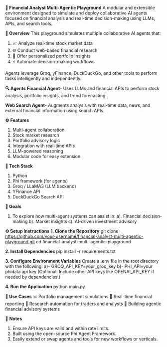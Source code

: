 **💼 Financial Analyst Multi-Agentic Playground**
A modular and extensible environment designed to simulate and deploy collaborative AI agents focused on financial analysis and real-time decision-making using LLMs, APIs, and search tools.

**🧠 Overview**
This playground simulates multiple collaborative AI agents that:

1. 📈 Analyze real-time stock market data
2. 🌐 Conduct web-based financial research
3. 💼 Offer personalized portfolio insights
4. ⚡ Automate decision-making workflows

Agents leverage Groq, yFinance, DuckDuckGo, and other tools to perform tasks intelligently and independently.

**🔍 Agents**
**Financial Agent**- Uses LLMs and financial APIs to perform stock analysis, portfolio insights, and trend forecasting.

**Web Search Agent**- Augments analysis with real-time data, news, and external financial information using search APIs.

**⚙️** **Features**
1. Multi-agent collaboration
2. Stock market research
3. Portfolio advisory logic
4. Integration with real-time APIs
5. LLM-powered reasoning
6. Modular code for easy extension

**🧩 Tech Stack**
1. Python
2. Phi framework (for agents)
3. Groq / LLaMA3 (LLM backend)
4. YFinance API
5. DuckDuckGo Search API

**📌 Goals**
1. To explore how multi-agent systems can assist in:
     a). Financial decision-making
     b). Market insights
     c). AI-driven investment advisory

**⚙️ Setup Instructions**
**1. Clone the Repository**
git clone https://github.com/your-username/financial-analyst-multi-agentic-playground.git
cd financial-analyst-multi-agentic-playground

**2. Install Dependencies**
pip install -r requirements.txt

**3. Configure Environment Variables**
Create a .env file in the root directory with the following:
a)- GROQ_API_KEY=your_groq_key
b)- PHI_API=your phidata api key
(Optional: Include other API keys like OPENAI_API_KEY if needed by dependencies.)

**4. Run the Application**
python main.py

**🚀 Use Cases**
📊 Portfolio management simulations
📰 Real-time financial reporting
🤖 Research automation for traders and analysts
🧠 Building agentic financial advisory systems

📌 **Notes**
1. Ensure API keys are valid and within rate limits.
2. Built using the open-source Phi Agent Framework.
3. Easily extend or swap agents and tools for new workflows or verticals.

